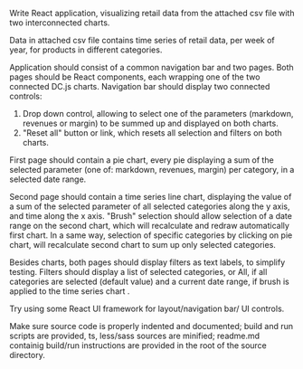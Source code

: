 Write React application, visualizing retail data from the attached csv file with two interconnected charts.

Data in attached csv file contains time series of retail data, per week of year, for products in different categories.

Application should consist of a common navigation bar and two pages. Both pages should be React components, each wrapping one of the two connected DC.js charts. Navigation bar should display two connected controls:

1. Drop down control, allowing to select one of the parameters (markdown, revenues or margin) to be summed up and displayed on both charts.
2. "Reset all" button or link, which resets all selection and filters on both charts.

First page should contain a pie chart, every pie displaying a sum of the selected parameter (one of: markdown, revenues, margin) per category, in a selected date range.

Second page should contain a time series line chart, displaying the value of a sum of the selected parameter of all selected categories along the y axis, and time along the x axis. "Brush" selection should allow selection of a date range on the second chart, which will recalculate and redraw automatically first chart. In a same way, selection of specific categories by clicking on pie chart, will recalculate second chart to sum up only selected categories.

Besides charts, both pages should display filters as text labels, to simplify testing.
Filters should display a list of selected categories, or All, if all categories are selected (default value) and a current date range, if brush is applied to the time series chart .

Try using some React UI framework for layout/navigation bar/ UI controls.

Make sure source code is properly indented and documented; build and run scripts are provided, ts, less/sass sources are minified; readme.md containig build/run instructions are provided in the root of the source directory.


